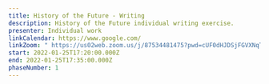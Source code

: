 ```yaml
---
title: History of the Future - Writing
description: History of the Future individual writing exercise.
presenter: Individual work
linkCalendar: https://www.google.com/
linkZoom: " https://us02web.zoom.us/j/87534481475?pwd=cUF0dHJDSjFGVXNqTnNiNm9HSC9NUT09"
start: 2022-01-25T17:20:00.000Z
end: 2022-01-25T17:35:00.000Z
phaseNumber: 1
---
```

